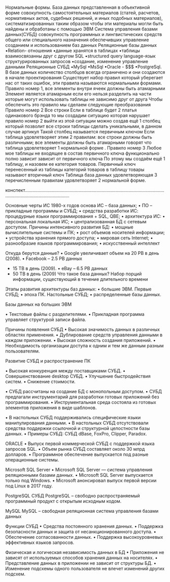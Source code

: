 Нормальные формы.
База данных представленная в объективной форме совокупность самостоятельных материалов (статей, расчетов, нормативных актов, судебных решений, и иных подобных материалов), систематизированных таким образом чтобы эти материалы могли быть найдены и обработаны с помощью ЭВМ
Система управления базами данных(СУБД) совокупность программных и лингвистических средств общего или специального назначения обеспечивших управление созданием и использованием баз данных
Реляционные базы данных 
•Relation- отношения
•данные хранятся в таблицах
•таблицы взаимосвязанны друг с другом
SQL
•structured query language-язык структурированных запросов
•создание, изменение управление данными
Реляционные СУБД
•MySql
•MsSql
•Oracle - $$$
•PostgreSql.
В базе данных количество столбцов всегда ограничено и они создаются в начале проектирования 
Существует набор правил который уберегает нас от таких ошибок, эти правила называются нормальными формами.
Правило номер 1, все элементы внутри ячеек должны быть атамарными 
Элемент является атамарным если его нельзя разделить на части которые могут использовать таблицы не зависимо друг от друга
Чтобы обеспечить это правило мы сделаем следующие преобразования 
Правило номер 2
Все строки 
Если в таблице будет 2 платья одинакового брэнда то мы создадим ситуацию которая нарушает правило номер 2 выйти из этой ситуации можно создав ещё 1 столбец который позволит все строки таблицы сделать уникальными, в данном случае артикул
Такой столбец называется первичным ключом 
Если таблица удовлетворяет этим 2 правилам: все строки должны быть различными; все элементы должны быть атамарными говорят что таблица удовлетворяет 1 нормальной форме .
Правило номер 3
Любое мое таблицы не входящее в состав первичного ключа функционально полно зависит зависит от первичного ключа
По этому мы создаём ещё 1 таблицу, и назовем ее категория товаров.
Первичный ключ перенесенный из таблицы категорий товаров в таблицу товары называют вторичный ключ 
Таблица база данных удовлетворяющая 3 перечисленным правилам удовлетворяет 2 нормальной форме.


конспект...............................................................................................................................................................


Основные черты ИС 1980-х годов
основа ИС – база данных;
•	 ПО – прикладные программы и СУБД; 
•	 средства разработки ИС: процедурные языки программирования + SQL, QBE;
•	 архитектура ИС:
•	 персональная локальная ИС;
•	 	централизованная БД с сетевым доступом.
Причины интенсивного
развития БД:
•	 мощные вычислительные системы и ПК;
•	 рост объемов носителей информации;
•	 устройства хранения прямого доступа;
•	 мировая сеть Internet;
•	 разнообразие языков программирования;
•	 искусственный интеллект

Откуда берутся данные?
•	 Google увеличивает объем
на 20 PB в день (2008).
•	 Facebook – 2.5 PB данных
+ 15 TB в день (2009).
•	 eBay – 6.5 PB данных
+ 50 TB в день (2009)
Что такое база данных?
Набор порций информации, существующий в течение длительного времени

Этапы развития
архитектуры баз данных:
•	 большие ЭВМ. Первые СУБД;
•	 эпоха ПК. Настольные СУБД;
•	 распределенные базы данных.

Базы данных на больших ЭВМ

•	 Текстовые файлы с разделителями.
•	 Прикладная программа управляет
структурой записи файла.

Причины появления СУБД
•	 Высокая значимость данных в различных областях применения.
•	 Дублирование средств управления данными в каждом приложении.
•	 Высокая сложность создания приложений.
•	 Необходимость организации доступа к одним и тем же данным
разным пользователям.

Развитие СУБД
и распространение ПК

•	 Высокая конкуренция между поставщиками СУБД.
•	 Совершенствование desktop СУБД.
•	 Улучшение быстродействия систем.
•	 Снижение стоимости.

•	 СУБД рассчитаны на создание БД с монопольным доступом.
•	 СУБД предлагали инструментарий для разработки готовых
приложений без программирования.
•	 Инструментальная среда состояла из готовых элементов
приложения в виде шаблонов.

•	 В настольных СУБД поддерживались специфические языки
манипулирования данными.
•	 В настольных СУБД отсутствовали средства поддержки
ссылочной и структурной целостности базы данных.
•	 Примеры СУБД: СУБД dBase, FoxPro, Clipper, Paradox.

ORACLE
•	 Выпуск первой коммерческой СУБД с поддержкой
языка запросов SQL.
•	 Объем рынка СУБД составляет
около 30 млрд долларов.
•	 Программное обеспечение выпускается
под разные операционные системы.

Microsoft SQL Server
•	 Microsoft SQL Server — система управления
реляционными базами данных.
•	 Microsoft SQL Server выпускается только под Windows.
•	 Microsoft анонсировал выпуск первой версии
под Linux в 2017 году.

PostgreSQL
СУБД PostgreSQL – свободно
распространяемый программный
продукт с открытым исходным кодом.

MySQL
MySQL – свободная реляционная
система управления базами данных

Функции СУБД
•	 Средства постоянного хранения данных.
•	 Поддержка безопасности данных и защита
от несанкционированного доступа.
•	 Обеспечение согласованности данных.
•	 Поддержка высокоуровневых эффективных
языков запросов.

Физическая и логическая
независимость данных в БД
•	 Приложения не зависят от используемых способов хранения
данных на носителях.
•	 Представление данных в приложении не зависит
от структуры БД.
•	 Изменение подсхемы одного пользователя
не влечет изменений других подсхем.
